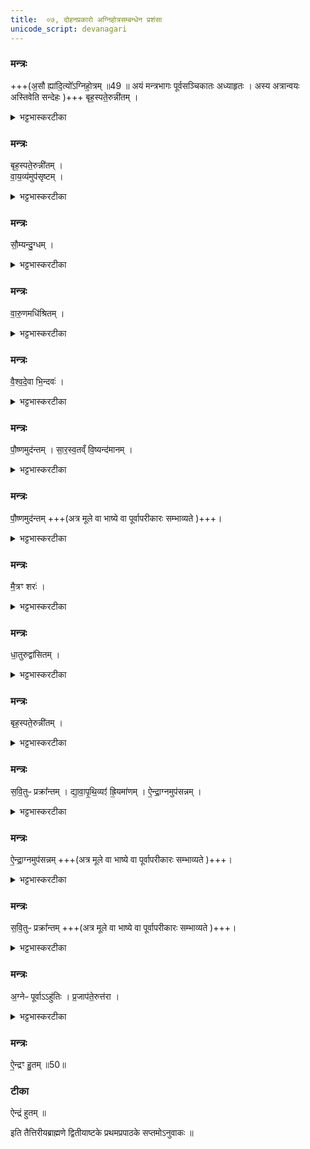 ```yaml
---
title:  ०७, दोहनप्रकारो अग्निहोत्रसम्बन्धेन प्रशंसा 
unicode_script: devanagari
---
```




### मन्त्रः
+++(अ॒सौ ह्या॑दि॒त्यो᳚ऽग्निहो॒त्रम् ॥49 ॥ अयं मन्त्रभागः पूर्वसञ्चिकातः अध्याहृतः ।  अस्य अत्रान्वयः अस्तिवेति सन्देहः )+++
बृह॒स्पते॒रुन्नी॑तम् ।

<details><summary>भट्टभास्करटीका</summary>

1 रौद्रं गवीत्यादि ॥ सर्वदेवत्यत्वेन पयस्स्तूयते । तत् दोहात्प्राक् गवि स्थितं रौद्रम् ।
</details>

### मन्त्रः
बृह॒स्पते॒रुन्नी॑तम् ।  
वा॒य॒व्य॑मुप॑सृष्टम् ।  
<details><summary>भट्टभास्करटीका</summary>

उपसृष्टं ऊधस्स्थं वायुदेवत्यम् ।
</details>

### मन्त्रः
सौ॒म्यन्दु॒ग्धम् ।  

<details><summary>भट्टभास्करटीका</summary>

दुग्धं प्रागधिश्रयणात् ।
</details>

### मन्त्रः
वा॒रु॒णमधि॑श्रितम् ।

<details><summary>भट्टभास्करटीका</summary>

अधिश्रितं अधिश्रितावस्थम् ।
</details>

### मन्त्रः
वै॒श्व॒दे॒वा भि॒न्दवः॑ ।

<details><summary>भट्टभास्करटीका</summary>

भिन्दवो बुद्वुदा वैश्वदेवाः ।
</details>

### मन्त्रः
पौ॒ष्णमुद॑न्तम् ।
सा॒र॒स्व॒तव्ँ वि॒ष्यन्द॑मानम् ।

<details><summary>भट्टभास्करटीका</summary>

विष्यन्दमानं स्थाल्यां बिलमतिलङ्घितं विविधं स्यन्दनं सारस्वतम् ।
</details>

### मन्त्रः
पौ॒ष्णमुद॑न्तम् +++(अत्र मूले वा भाष्ये वा पूर्वापरीकारः सम्भाव्यते  )+++।

<details><summary>भट्टभास्करटीका</summary>

उदन्तं स्थाल्यवकाशलङ्घनेनान्यत्र परिवर्तनं पौष्णम् ।
</details>

### मन्त्रः
मै॒त्रꣳ शरः॑ ।

<details><summary>भट्टभास्करटीका</summary>

शरः स्थासकं मैत्रम् ।
</details>

### मन्त्रः
धा॒तुरुद्वा॑सितम् ।

<details><summary>भट्टभास्करटीका</summary>

उद्वासितं अवतारितम् ।
</details>

### मन्त्रः
बृह॒स्पते॒रुन्नी॑तम् ।

<details><summary>भट्टभास्करटीका</summary>

उन्नितं स्रुचि गृहीतं बार्हस्पत्यम् ।
</details>

### मन्त्रः
स॒वि॒तुᳶ प्रक्रा᳚न्तम् ।
द्या॒वा॒पृ॒थि॒व्यꣵ॑ ह्रि॒यमा॑णम् ।
ऐ॒न्द्रा॒ग्नमुप॑सन्नम् ।

<details><summary>भट्टभास्करटीका</summary>

ह्रियमाणं आहवनीयं प्रति नीयमानं द्यावापृथिव्यम् ।
</details>

### मन्त्रः
ऐ॒न्द्रा॒ग्नमुप॑सन्नम् +++(अत्र मूले वा भाष्ये वा पूर्वापरीकारः सम्भाव्यते  )+++।

<details><summary>भट्टभास्करटीका</summary>

उपसन्नं आहवनीयसकाशे सादितं ऐन्द्राग्नम् ।
</details>

### मन्त्रः
स॒वि॒तुᳶ प्रक्रा᳚न्तम् +++(अत्र मूले वा भाष्ये वा पूर्वापरीकारः सम्भाव्यते  )+++।
<details><summary>भट्टभास्करटीका</summary>

प्रक्रान्तं होमार्थं नेतुमारब्धं सावित्रम् ।
</details>

### मन्त्रः
अ॒ग्नेᳶ पूर्वाऽऽहु॑तिः ।
प्र॒जाप॑ते॒रुत्त॑रा ।

<details><summary>भट्टभास्करटीका</summary>

पूर्वाऽऽहुतिः सायमग्नेः, प्रातराहुतिरादित्यस्य, उपलक्षणवात् । उत्तराऽऽडुतिः प्रजापतेः, तूष्णीकत्वात् 'तूष्णीं वै प्राजापत्यम्' इति ।
</details>

### मन्त्रः
ऐ॒न्द्रꣳ हु॒तम् ॥50॥  

### टीका
ऐन्द्रं हुतम् ॥

इति तैत्तिरीयब्राह्मणे द्वितीयाष्टके प्रथमप्रपाठके सप्तमोऽनुवाकः ॥  
